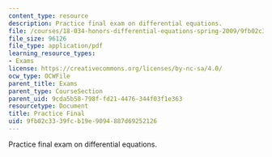 ```yaml
---
content_type: resource
description: Practice final exam on differential equations.
file: /courses/18-034-honors-differential-equations-spring-2009/9fb02c3339fcb19e9094887d69252126_MIT18_034s09_exam04_pfinal.pdf
file_size: 96126
file_type: application/pdf
learning_resource_types:
- Exams
license: https://creativecommons.org/licenses/by-nc-sa/4.0/
ocw_type: OCWFile
parent_title: Exams
parent_type: CourseSection
parent_uid: 9cda5b58-798f-fd21-4476-344f03f1e363
resourcetype: Document
title: Practice Final
uid: 9fb02c33-39fc-b19e-9094-887d69252126
---
```

Practice final exam on differential equations.